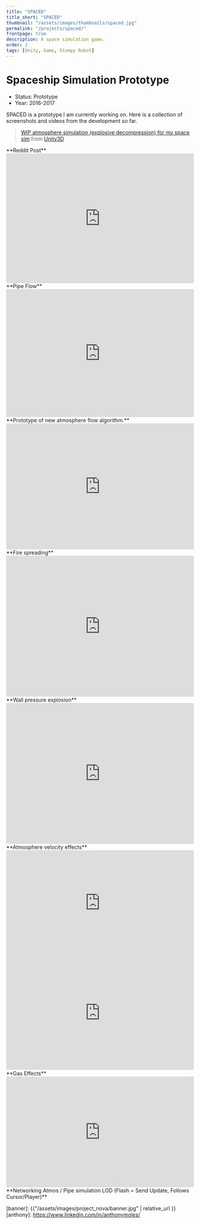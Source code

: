```yaml
---
title: "SPACED"
title_short: "SPACED"
thumbnail: "/assets/images/thumbnails/spaced.jpg"
permalink: "/projects/spaced/"
frontpage: true
description: A space simulation game.
order: 2
tags: [Unity, Game, Stompy Robot]
---
```

# Spaceship Simulation Prototype

- Status: Prototype
- Year: 2016-2017

SPACED is a prototype I am currently working on. Here is a collection of screenshots and videos from the development so far.

<blockquote class="reddit-card" data-card-created="1496704268"><a href="https://www.reddit.com/r/Unity3D/comments/3uhrvb/wip_atmosphere_simulation_explosive_decompression/?ref=share&ref_source=embed">WIP atmosphere simulation (explosive decompression) for my space sim</a> from <a href="http://www.reddit.com/r/Unity3D">Unity3D</a></blockquote>
<script async src="//embed.redditmedia.com/widgets/platform.js" charset="UTF-8"></script>
**Reddit Post**

<div style='position:relative;padding-bottom:69%'><iframe src='https://gfycat.com/ifr/EntireThoroughKitfox' frameborder='0' scrolling='no' width='100%' height='100%' style='position:absolute;top:0;left:0;' allowfullscreen></iframe></div>
**Pipe Flow**

<div style='position:relative;padding-bottom:68%'><iframe src='https://gfycat.com/ifr/HomelyBackGharial' frameborder='0' scrolling='no' width='100%' height='100%' style='position:absolute;top:0;left:0;' allowfullscreen></iframe></div>
**Prototype of new atmosphere flow algorithm.**

<div style='position:relative;padding-bottom:67%'><iframe src='https://gfycat.com/ifr/EnergeticUnsungBobcat' frameborder='0' scrolling='no' width='100%' height='100%' style='position:absolute;top:0;left:0;' allowfullscreen></iframe></div>
**Fire spreading**

<div style='position:relative;padding-bottom:75%'><iframe src='https://gfycat.com/ifr/FreshGraciousIcelandgull' frameborder='0' scrolling='no' width='100%' height='100%' style='position:absolute;top:0;left:0;' allowfullscreen></iframe></div>
**Wall pressure explosion**

<div style='position:relative;padding-bottom:75%'><iframe src='https://gfycat.com/ifr/WholeSmugIslandcanary' frameborder='0' scrolling='no' width='100%' height='100%' style='position:absolute;top:0;left:0;' allowfullscreen></iframe></div>
**Atmosphere velocity effects**

<div style='position:relative;padding-bottom:56%'><iframe src='https://gfycat.com/ifr/LegitimateCooperativeCygnet' frameborder='0' scrolling='no' width='100%' height='100%' style='position:absolute;top:0;left:0;' allowfullscreen></iframe></div>
<div style='position:relative;padding-bottom:61%'><iframe src='https://gfycat.com/ifr/ThoroughUntimelyAtlanticspadefish' frameborder='0' scrolling='no' width='100%' height='100%' style='position:absolute;top:0;left:0;' allowfullscreen></iframe></div>
**Gas Effects**

<div style='position:relative;padding-bottom:59%'><iframe src='https://gfycat.com/ifr/UnlawfulTenseArthropods' frameborder='0' scrolling='no' width='100%' height='100%' style='position:absolute;top:0;left:0;' allowfullscreen></iframe></div>
**Networking Atmos / Pipe simulation LOD (Flash = Send Update, Follows Cursor/Player)**

[banner]: {{"/assets/images/project_nova/banner.jpg" | relative_url }}
[anthony]: https://www.linkedin.com/in/anthonymoles/
